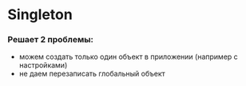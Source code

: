 # Singleton

### Решает 2 проблемы:
- можем создать только один объект в приложении (например с настройками)
- не даем перезаписать глобальный объект
